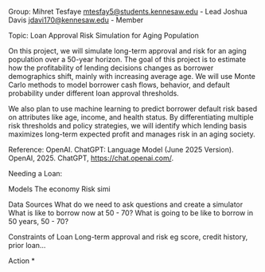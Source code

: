 Group:
Mihret Tesfaye <mtesfay5@students.kennesaw.edu> - Lead
Joshua Davis <jdavi170@kennesaw.edu> - Member

Topic:
Loan Approval Risk Simulation for Aging Population

On this project, we will simulate long-term approval and risk for an aging population over a 50-year horizon. The goal of this project is to estimate how the profitability of lending decisions changes as borrower demographics shift, mainly with increasing average age. We will use Monte Carlo methods to model borrower cash flows, behavior, and default probability under different loan approval thresholds.

We also plan to use machine learning to predict borrower default risk based on attributes like age, income, and health status. By differentiating multiple risk thresholds and policy strategies, we will identify which lending basis maximizes long-term expected profit and manages risk in an aging society.

Reference:
OpenAI.&nbsp;ChatGPT: Language Model (June 2025 Version). OpenAI, 2025. ChatGPT, https://chat.openai.com/.


Needing a Loan:
  

Models
  The economy
  Risk simi



Data Sources
  What do we need to ask questions and create a simulator
  What is like to borrow now at 50 - 70?
  What is going to be like to borrow in 50 years, 50 - 70?

Constraints of Loan
  Long-term approval and risk
  eg score, credit history, prior loan...


Action
  * 
